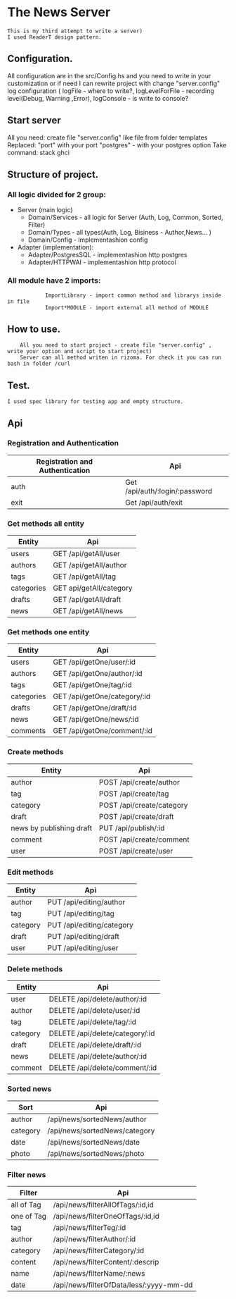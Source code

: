 # The News Server
    This is my third attempt to write a server)
    I used ReaderT design pattern.

## Configuration.
  All configuration are in the src/Config.hs and you need to write in your customization or if need I can rewrite project with change "server.config"
                log configuration ( logFile - where to write?, logLevelForFile - recording level(Debug, Warning ,Error), logConsole  - is write to console?
## Start server 
  All you need:
     create file "server.config" like file from folder templates
  Replaced:
                "port" with your port
                "postgres" - with your postgres option
  Take command: stack ghci 
          

## Structure of project.
###    All logic divided for 2 group: 
*   Server  (main logic) 
    *   Domain/Services - all logic for Server (Auth, Log, Common, Sorted, Filter)
    *   Domain/Types - all types(Auth, Log, Bisiness - Author,News... ) 
    *   Domain/Config - implementashion config
*   Adapter (implementation): 
    *   Adapter/PostgresSQL - implementashion http postgres
    *   Adapter/HTTPWAI - implementashion http protocol
###    All module have 2 imports:
                ImportLibrary - import common method and librarys inside in file 
                Import*MODULE - import external all method of MODULE
            
           
## How to use.
        All you need to start project - create file "server.config" , write your option and script to start project) 
        Server can all method writen in rizoma. For check it you can run bash in folder /curl

## Test.
    I used spec library for testing app and empty structure.

## Api 
### Registration and Authentication

Registration and Authentication | Api
------------ | -------------
auth  | Get /api/auth/:login/:password  
exit  | Get /api/auth/exit             


### Get methods all entity

Entity       | Api
------------ | -------------
users        | GET /api/getAll/user
authors      | GET /api/getAll/author
tags         | GET /api/getAll/tag
categories   | GET api/getAll/category
drafts       | GET /api/getAll/draft
news         | GET /api/getAll/news

### Get methods one entity

Entity       | Api
------------ | -------------
users | GET /api/getOne/user/:id
authors | GET /api/getOne/author/:id
tags | GET /api/getOne/tag/:id
categories | GET /api/getOne/category/:id
drafts | GET /api/getOne/draft/:id
news | GET /api/getOne/news/:id
comments | GET /api/getOne/comment/:id

### Create methods

Entity       | Api
------------ | -------------
author | POST /api/create/author
tag | POST /api/create/tag
category | POST /api/create/category
draft | POST /api/create/draft
news by publishing draft | PUT /api/publish/:id
comment | POST /api/create/comment
user |  POST /api/create/user

### Edit methods


Entity       | Api
------------ | -------------
author | PUT /api/editing/author
tag | PUT /api/editing/tag 
category | PUT /api/editing/category
draft | PUT /api/editing/draft
user | PUT /api/editing/user

### Delete methods

Entity       | Api
------------ | -------------
user | DELETE /api/delete/author/:id
author | DELETE /api/delete/user/:id
tag | DELETE /api/delete/tag/:id
category | DELETE /api/delete/category/:id
draft | DELETE /api/delete/draft/:id
news | DELETE /api/delete/author/:id
comment | DELETE /api/delete/comment/:id

### Sorted news

Sort         | Api
------------ | -------------
author | /api/news/sortedNews/author
category | /api/news/sortedNews/category
date | /api/news/sortedNews/date
photo | /api/news/sortedNews/photo

### Filter news

Filter       | Api
------------ | -------------
all of Tag | /api/news/filterAllOfTags/:id,id
one of Tag | /api/news/filterOneOfTags/:id,id
tag | /api/news/filterTeg/:id
author | /api/news/filterAuthor/:id
category | /api/news/filterCategory/:id
content | /api/news/filterContent/:descrip
name | /api/news/filterName/:news
date | /api/news/filterOfData/less/:yyyy-mm-dd

